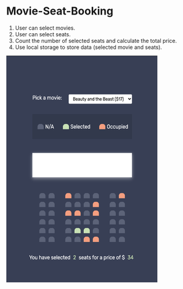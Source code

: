 # Movie-Seat-Booking

1. User can select movies.
2. User can select seats.
3. Count the number of selected seats and calculate the total price.
4. Use local storage to store data (selected movie and seats).

<img src="demo.png" width="400" height="600">
